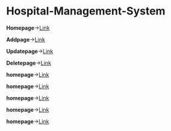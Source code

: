 # Hospital-Management-System

**Homepage**->[Link](https://github.com/AnvethaHM4/Hospital-Management-System/tree/master/HospitalWebApp11/E1.png)

**Addpage**->[Link](https://github.com/AnvethaHM4/Hospital-Management-System/tree/master/HospitalWebApp11/E4.png)

**Updatepage**->[Link](https://github.com/AnvethaHM4/Hospital-Management-System/tree/master/HospitalWebApp11/E5.png)

**Deletepage**->[Link](https://github.com/AnvethaHM4/Hospital-Management-System/tree/master/HospitalWebApp11/E6.png)

**homepage**->[Link](https://github.com/AnvethaHM4/Hospital-Management-System/tree/master/HospitalWebApp11/E7.png)

**homepage**->[Link](https://github.com/AnvethaHM4/Hospital-Management-System/tree/master/HospitalWebApp11/E8.png)

**homepage**->[Link](https://github.com/AnvethaHM4/Hospital-Management-System/tree/master/HospitalWebApp11/E9.png)

**homepage**->[Link](https://github.com/AnvethaHM4/Hospital-Management-System/tree/master/HospitalWebApp11/E10.png)

**homepage**->[Link](https://github.com/AnvethaHM4/Hospital-Management-System/tree/master/HospitalWebApp11/E11.png)
